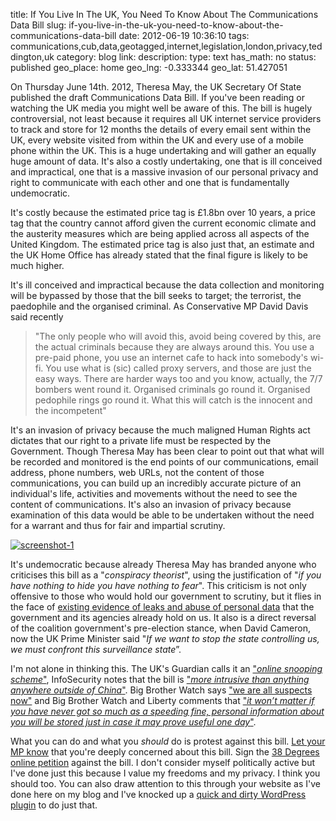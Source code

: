 title: If You Live In The UK, You Need To Know About The Communications Data Bill
slug: if-you-live-in-the-uk-you-need-to-know-about-the-communications-data-bill
date: 2012-06-19 10:36:10
tags: communications,cub,data,geotagged,internet,legislation,london,privacy,teddington,uk
category: blog
link: 
description: 
type: text
has_math: no
status: published
geo_place: home
geo_lng: -0.333344
geo_lat: 51.427051

On Thursday June 14th. 2012, Theresa May, the UK Secretary Of State published the draft Communications Data Bill. If you've been reading or watching the UK media you might well be aware of this. The bill is hugely controversial, not least because it requires all UK internet service providers to track and store for 12 months the details of every email sent within the UK, every website visited from within the UK and every use of a mobile phone within the UK. This is a huge undertaking and will gather an equally huge amount of data. It's also a costly undertaking, one that is ill conceived and impractical, one that is a massive invasion of our personal privacy and right to communicate with each other and one that is fundamentally undemocratic.

It's costly because the estimated price tag is £1.8bn over 10 years, a price tag that the country cannot afford given the current economic climate and the austerity measures which are being applied across all aspects of the United Kingdom. The estimated price tag is also just that, an estimate and the UK Home Office has already stated that the final figure is likely to be much higher.

<!-- TEASER_END -->

It's ill conceived and impractical because the data collection and monitoring will be bypassed by those that the bill seeks to target; the terrorist, the paedophile and the organised criminal. As Conservative MP David Davis said recently


> "The only people who will avoid this, avoid being covered by this, are the actual criminals because they are always around this. You use a pre-paid phone, you use an internet cafe to hack into somebody's wi-fi. You use what is (sic) called proxy servers, and those are just the easy ways. There are harder ways too and you know, actually, the 7/7 bombers went round it. Organised criminals go round it. Organised pedophile rings go round it. What this will catch is the innocent and the incompetent"



It's an invasion of privacy because the much maligned Human Rights act dictates that our right to a private life must be respected by the Government. Though Theresa May has been clear to point out that what will be recorded and monitored is the end points of our communications, email address, phone numbers, web URLs, not the content of those communications, you can build up an incredibly accurate picture of an individual's life, activities and movements without the need to see the content of communications. It's also an invasion of privacy because examination of this data would be able to be undertaken without the need for a warrant and thus for fair and impartial scrutiny.

[![](/wp-content/uploads/2012/06/screenshot-1-1024x739.jpg "screenshot-1")](/wp-content/uploads/2012/06/screenshot-1.jpg "/wp-content/uploads/2012/06/screenshot-1.jpg")

It's undemocratic because already Theresa May has branded anyone who criticises this bill as a "*conspiracy theorist*", using the justification of "*if you have nothing to hide you have nothing to fear*". This criticism is not only offensive to those who would hold our government to scrutiny, but it flies in the face of [existing evidence of leaks and abuse of personal data](/2012/05/21/now-the-metropolitan-police-want-your-phones-data/ "/2012/05/21/now-the-metropolitan-police-want-your-phones-data/") that the government and its agencies already hold on us. It also is a direct reversal of the coalition government's pre-election stance, when David Cameron, now the UK Prime Minister said "*If we want to stop the state controlling us, we must confront this surveillance state*”.

I'm not alone in thinking this. The UK's Guardian calls it an ["*online snooping scheme*"](http://www.guardian.co.uk/technology/2012/jun/14/online-snooping-home-office-cost "http://www.guardian.co.uk/technology/2012/jun/14/online-snooping-home-office-cost"), InfoSecurity notes that the bill is ["*more intrusive than anything anywhere outside of China*"](http://www.infosecurity-magazine.com/view/26331/the-uk-governments-draft-communications-bill-is-due-to-be-published-today/ "http://www.infosecurity-magazine.com/view/26331/the-uk-governments-draft-communications-bill-is-due-to-be-published-today/"). Big Brother Watch says ["we are all suspects now"](http://www.bigbrotherwatch.org.uk/home/2012/06/communications-data-bill-misdirection.html#.T93Qh47rj1E "http://www.bigbrotherwatch.org.uk/home/2012/06/communications-data-bill-misdirection.html#.T93Qh47rj1E") and Big Brother Watch and Liberty comments that ["*it won’t matter if you have never got so much as a speeding fine, personal information about you will be stored just in case it may prove useful one day*"](http://www.liberty-human-rights.org.uk/campaigns/no-snoopers-charter/no-snoopers-charter.php "http://www.liberty-human-rights.org.uk/campaigns/no-snoopers-charter/no-snoopers-charter.php").

What you can do and what you *should* do is protest against this bill. [Let your MP know](http://www.writetothem.com/ "http://www.writetothem.com/") that you're deeply concerned about this bill. Sign the [38 Degrees online petition](https://secure.38degrees.org.uk/page/s/stop-government-snooping#petition "https://secure.38degrees.org.uk/page/s/stop-government-snooping#petition") against the bill. I don't consider myself politically active but I've done just this because I value my freedoms and my privacy. I think you should too. You can also draw attention to this through your website as I've done here on my blog and I've knocked up a [quick and dirty WordPress plugin](/pages/codeage/wp-stop-cdb/ "/pages/codeage/wp-stop-cdb/") to do just that.




